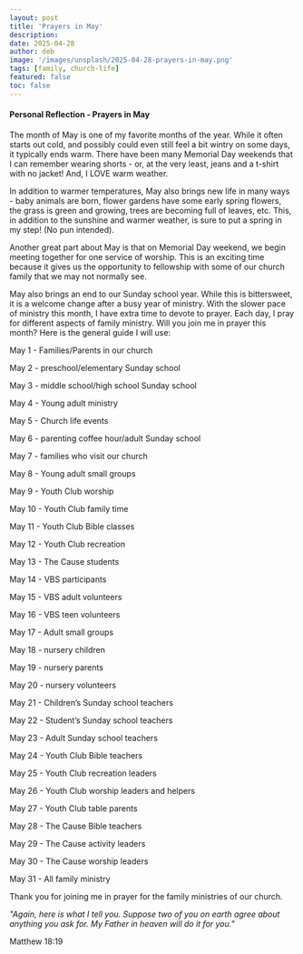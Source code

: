 ```yaml
---
layout: post
title: 'Prayers in May'
description:
date: 2025-04-28
author: deb
image: '/images/unsplash/2025-04-28-prayers-in-may.png'
tags: [family, church-life]
featured: false
toc: false
---
```


#### Personal Reflection - Prayers in May

The month of May is one of my favorite months of the year. While it often starts out cold, and possibly could even still feel a bit wintry on some days, it typically ends warm. There have been many Memorial Day weekends that I can remember wearing shorts - or, at the very least, jeans and a t-shirt with no jacket! And, I LOVE warm weather. 

In addition to warmer temperatures, May also brings new life in many ways - baby animals are born, flower gardens have some early spring flowers, the grass is green and growing, trees are becoming full of leaves, etc. This, in addition to the sunshine and warmer weather, is sure to put a spring in my step! (No pun intended). 

Another great part about May is that on Memorial Day weekend, we begin meeting together for one service of worship. This is an exciting time because it gives us the opportunity to fellowship with some of our church family that we may not normally see. 

May also brings an end to our Sunday school year. While this is bittersweet, it is a welcome change after a busy year of ministry. With the slower pace of ministry this month, I have extra time to devote to prayer. Each day, I pray for different aspects of family ministry.  Will you join me in prayer this month? Here is the general guide I will use:

May 1 - Families/Parents in our church

May 2 - preschool/elementary Sunday school

May 3 - middle school/high school Sunday school

May 4 - Young adult ministry

May 5 - Church life events

May 6 - parenting coffee hour/adult Sunday school

May 7 - families who visit our church

May 8 - Young adult small groups

May 9 - Youth Club worship

May 10 - Youth Club family time

May 11 - Youth Club Bible classes

May 12 - Youth Club recreation

May 13 - The Cause students

May 14 - VBS participants

May 15 - VBS adult volunteers

May 16 - VBS teen volunteers

May 17 - Adult small groups

May 18 - nursery children

May 19 - nursery parents

May 20 - nursery volunteers

May 21 - Children’s Sunday school teachers

May 22 - Student’s Sunday school teachers

May 23 - Adult Sunday school teachers

May 24 - Youth Club Bible teachers

May 25 - Youth Club recreation leaders

May 26 - Youth Club worship leaders and helpers

May 27 - Youth Club table parents

May 28 - The Cause Bible teachers

May 29 - The Cause activity leaders

May 30 - The Cause worship leaders

May 31 - All family ministry

Thank you for joining me in prayer for the family ministries of our church. 

*"Again, here is what I tell you. Suppose two of you on earth agree about anything you ask for. My Father in heaven will do it for you."*

Matthew 18:19
